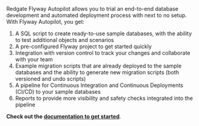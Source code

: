 Redgate Flyway Autopilot allows you to trial an end-to-end database development and automated deployment process with next to no setup.  With Flyway Autopilot, you get: 

1. A SQL script to create ready-to-use sample databases, with the ability to test additional objects and scenarios
2. A pre-configured Flyway project to get started quickly
3. Integration with version control to track your changes and collaborate with your team
4. Example migration scripts that are already deployed to the sample databases and the ability to generate new migration scripts (both versioned and undo scripts)
5. A pipeline for Continuous Integration and Continuous Deployments (CI/CD) to your sample databases
6. Reports to provide more visibility and safety checks integrated into the pipeline 

**Check out the [documentation to get started](https://documentation.red-gate.com/fd/quickstart-flyway-autopilot-215154689.html)**.
